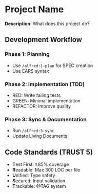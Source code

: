 # Project Name

**Description**: What does this project do?

## Development Workflow

### Phase 1: Planning
- Use `/alfred:1-plan` for SPEC creation
- Use EARS syntax

### Phase 2: Implementation (TDD)
- RED: Write failing tests
- GREEN: Minimal implementation
- REFACTOR: Improve quality

### Phase 3: Sync & Documentation
- Run `/alfred:3-sync`
- Update Living Documents

## Code Standards (TRUST 5)

- **T**est First: ≥85% coverage
- **R**eadable: Max 300 LOC per file
- **U**nified: Type safety
- **S**ecured: Input validation
- **T**rackable: @TAG system
